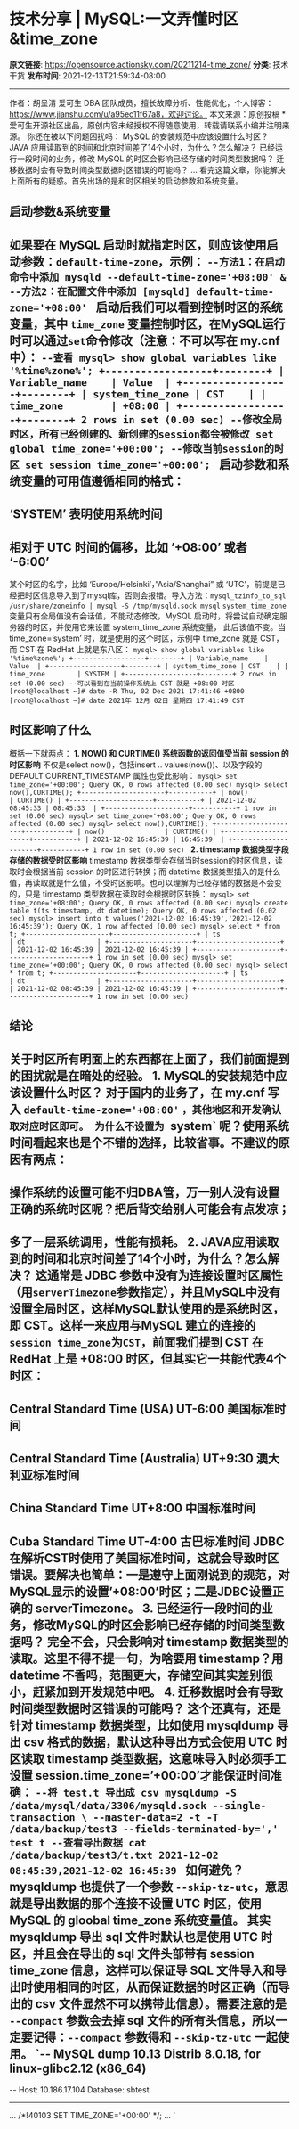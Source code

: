 # 技术分享 | MySQL:一文弄懂时区&#038;time_zone

**原文链接**: https://opensource.actionsky.com/20211214-time_zone/
**分类**: 技术干货
**发布时间**: 2021-12-13T21:59:34-08:00

---

作者：胡呈清
爱可生 DBA 团队成员，擅长故障分析、性能优化，个人博客：https://www.jianshu.com/u/a95ec11f67a8，欢迎讨论。
本文来源：原创投稿
*爱可生开源社区出品，原创内容未经授权不得随意使用，转载请联系小编并注明来源。
你还在被以下问题困扰吗：
MySQL 的安装规范中应该设置什么时区？
JAVA 应用读取到的时间和北京时间差了14个小时，为什么？怎么解决？
已经运行一段时间的业务，修改 MySQL 的时区会影响已经存储的时间类型数据吗？
迁移数据时会有导致时间类型数据时区错误的可能吗？
&#8230;
看完这篇文章，你能解决上面所有的疑惑。首先出场的是和时区相关的启动参数和系统变量。
## 启动参数&系统变量
如果要在 MySQL 启动时就指定时区，则应该使用启动参数：`default-time-zone`，示例：
`--方法1：在启动命令中添加
mysqld --default-time-zone='+08:00' &
--方法2：在配置文件中添加
[mysqld]
default-time-zone='+08:00'
`
启动后我们可以看到控制时区的系统变量，其中 `time_zone` 变量控制时区，在MySQL运行时可以通过`set`命令修改（注意：不可以写在 my.cnf 中）：
`--查看
mysql> show global variables like '%time%zone%';
+------------------+--------+
| Variable_name    | Value  |
+------------------+--------+
| system_time_zone | CST    |
| time_zone        | +08:00 |
+------------------+--------+
2 rows in set (0.00 sec)
--修改全局时区，所有已经创建的、新创建的session都会被修改
set global time_zone='+00:00';
--修改当前session的时区
set session time_zone='+00:00';
`
启动参数和系统变量的可用值遵循相同的格式：
- 
&#8216;SYSTEM&#8217; 表明使用系统时间
- 
相对于 UTC 时间的偏移，比如 &#8216;+08:00&#8217; 或者 &#8216;-6:00&#8217;
- 
某个时区的名字，比如 &#8216;Europe/Helsinki&#8217;，&#8221;Asia/Shanghai&#8221; 或 &#8216;UTC&#8217;，前提是已经把时区信息导入到了mysql库，否则会报错。导入方法：`mysql_tzinfo_to_sql /usr/share/zoneinfo | mysql -S /tmp/mysqld.sock mysql`
`system_time_zone` 变量只有全局值没有会话值，不能动态修改，MySQL 启动时，将尝试自动确定服务器的时区，并使用它来设置 system_time_zone 系统变量， 此后该值不变。当 time_zone=&#8217;system&#8217; 时，就是使用的这个时区，示例中 time_zone 就是 CST，而 CST 在 RedHat 上就是东八区：
`mysql> show global variables like '%time%zone%';
+------------------+--------+
| Variable_name    | Value  |
+------------------+--------+
| system_time_zone | CST    |
| time_zone        | SYSTEM |
+------------------+--------+
2 rows in set (0.00 sec)
--可以看到在当前操作系统上 CST 就是 +08:00 时区
[root@localhost ~]# date -R
Thu, 02 Dec 2021 17:41:46 +0800
[root@localhost ~]# date
2021年 12月 02日 星期四 17:41:49 CST
`
## 时区影响了什么
概括一下就两点：
**1. NOW() 和 CURTIME() 系统函数的返回值受当前 session 的时区影响**
不仅是select now()，包括insert .. values(now())、以及字段的 DEFAULT CURRENT_TIMESTAMP 属性也受此影响：
`mysql> set time_zone='+00:00';
Query OK, 0 rows affected (0.00 sec)
mysql> select now(),CURTIME();
+---------------------+-----------+
| now()               | CURTIME() |
+---------------------+-----------+
| 2021-12-02 08:45:33 | 08:45:33  |
+---------------------+-----------+
1 row in set (0.00 sec)
mysql> set time_zone='+08:00';
Query OK, 0 rows affected (0.00 sec)
mysql> select now(),CURTIME();
+---------------------+-----------+
| now()               | CURTIME() |
+---------------------+-----------+
| 2021-12-02 16:45:39 | 16:45:39  |
+---------------------+-----------+
1 row in set (0.00 sec)
`
**2. timestamp 数据类型字段存储的数据受时区影响**
timestamp 数据类型会存储当时session的时区信息，读取时会根据当前 session 的时区进行转换；而 datetime 数据类型插入的是什么值，再读取就是什么值，不受时区影响。也可以理解为已经存储的数据是不会变的，只是 timestamp 类型数据在读取时会根据时区转换：
`mysql> set time_zone='+08:00';
Query OK, 0 rows affected (0.00 sec)
mysql> create table t(ts timestamp, dt datetime);
Query OK, 0 rows affected (0.02 sec)
mysql> insert into t values('2021-12-02 16:45:39','2021-12-02 16:45:39');
Query OK, 1 row affected (0.00 sec)
mysql> select * from t;
+---------------------+---------------------+
| ts                  | dt                  |
+---------------------+---------------------+
| 2021-12-02 16:45:39 | 2021-12-02 16:45:39 |
+---------------------+---------------------+
1 row in set (0.00 sec)
mysql> set time_zone='+00:00';
Query OK, 0 rows affected (0.00 sec)
mysql> select * from t;
+---------------------+---------------------+
| ts                  | dt                  |
+---------------------+---------------------+
| 2021-12-02 08:45:39 | 2021-12-02 16:45:39 |
+---------------------+---------------------+
1 row in set (0.00 sec)
`
## 结论
关于时区所有明面上的东西都在上面了，我们前面提到的困扰就是在暗处的经验。
**1. MySQL的安装规范中应该设置什么时区？**
对于国内的业务了，在 my.cnf 写入 `default-time-zone='+08:00'` `，其他地区和开发确认取对应时区即可。
为什么不设置为 `system` 呢？使用系统时间看起来也是个不错的选择，比较省事。不建议的原因有两点：
- 
操作系统的设置可能不归DBA管，万一别人没有设置正确的系统时区呢？把后背交给别人可能会有点发凉；
- 
多了一层系统调用，性能有损耗。
**2. JAVA应用读取到的时间和北京时间差了14个小时，为什么？怎么解决？**
这通常是 JDBC 参数中没有为连接设置时区属性（用`serverTimezone`参数指定），并且MySQL中没有设置全局时区，这样MySQL默认使用的是系统时区，即 CST。这样一来应用与MySQL 建立的连接的`session time_zone`为`CST`，前面我们提到 CST 在 RedHat 上是 +08:00 时区，但其实它一共能代表4个时区：
- 
Central Standard Time (USA) UT-6:00 美国标准时间
- 
Central Standard Time (Australia) UT+9:30 澳大利亚标准时间
- 
China Standard Time UT+8:00 中国标准时间
- 
Cuba Standard Time UT-4:00 古巴标准时间
JDBC在解析CST时使用了美国标准时间，这就会导致时区错误。要解决也简单：一是遵守上面刚说到的规范，对MySQL显示的设置&#8217;+08:00&#8217;时区；二是JDBC设置正确的 serverTimezone。
**3. 已经运行一段时间的业务，修改MySQL的时区会影响已经存储的时间类型数据吗？**
完全不会，只会影响对 timestamp 数据类型的读取。这里不得不提一句，为啥要用 timestamp？用 datetime 不香吗，范围更大，存储空间其实差别很小，赶紧加到开发规范中吧。
**4. 迁移数据时会有导致时间类型数据时区错误的可能吗？**
这个还真有，还是针对 timestamp 数据类型，比如使用 mysqldump 导出 csv 格式的数据，默认这种导出方式会使用 UTC 时区读取 timestamp 类型数据，这意味导入时必须手工设置 session.time_zone=&#8217;+00:00&#8217;才能保证时间准确：
`--将 test.t 导出成 csv
mysqldump -S /data/mysql/data/3306/mysqld.sock --single-transaction \
--master-data=2 -t -T /data/backup/test3 --fields-terminated-by=',' test t
--查看导出数据
cat /data/backup/test3/t.txt
2021-12-02 08:45:39,2021-12-02 16:45:39
`
如何避免？mysqldump 也提供了一个参数 `--skip-tz-utc`，意思就是导出数据的那个连接不设置 UTC 时区，使用 MySQL 的 gloobal time_zone 系统变量值。
其实 mysqldump 导出 sql 文件时默认也是使用 UTC 时区，并且会在导出的 sql 文件头部带有 session time_zone 信息，这样可以保证导 SQL 文件导入和导出时使用相同的时区，从而保证数据的时区正确（而导出的 csv 文件显然不可以携带此信息）。需要注意的是 `--compact` 参数会去掉 sql 文件的所有头信息，所以一定要记得：`--compact` 参数得和 `--skip-tz-utc` 一起使用。
`-- MySQL dump 10.13  Distrib 8.0.18, for linux-glibc2.12 (x86_64)
--
-- Host: 10.186.17.104    Database: sbtest
-- ------------------------------------------------------
...
/*!40103 SET TIME_ZONE='+00:00' */;
...
`